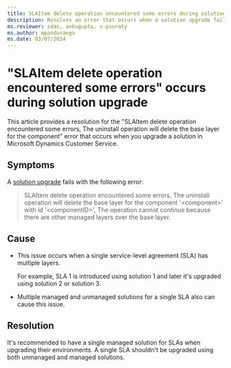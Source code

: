 ```yaml
---
title: SLAItem delete operation encountered some errors during solution upgrade
description: Resolves an error that occurs when a solution upgrade fails in Microsoft Dynamics Customer Service. 
ms.reviewer: sdas, ankugupta, v-psuraty
ms.author: mpanduranga
ms.date: 03/07/2024
---
```

# "SLAItem delete operation encountered some errors" occurs during solution upgrade 

This article provides a resolution for the "SLAItem delete operation encountered some errors, The uninstall operation will delete the base layer for the component" error that occurs when you upgrade a solution in Microsoft Dynamics Customer Service.

## Symptoms

A [solution upgrade](/dynamics365/customer-service/administer/manage-solution#upgrade) fails with the following error:

> SLAItem delete operation encountered some errors, The uninstall operation will delete the base layer for the component '\<component>' with id '\<componentID>', The operation cannot continue because there are other managed layers over the base layer.

## Cause

- This issue occurs when a single service-level agreement (SLA) has multiple layers.

  For example, SLA 1 is introduced using solution 1 and later it's upgraded using solution 2 or solution 3.
- Multiple managed and unmanaged solutions for a single SLA also can cause this issue.

## Resolution

It's recommended to have a single managed solution for SLAs when upgrading their environments. A single SLA shouldn't be upgraded using both unmanaged and managed solutions.
